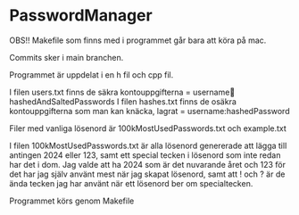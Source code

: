 # PasswordManager

OBS!! Makefile som finns med i programmet går bara att köra på mac.

Commits sker i main branchen.

Programmet är uppdelat i en h fil och cpp fil.

I filen users.txt finns de säkra kontouppgifterna = username:salt:hashedAndSaltedPasswords
I filen hashes.txt finns de osäkra kontouppgifterna som man kan knäcka, lagrat = username:hashedPassword

Filer med vanliga lösenord är 100kMostUsedPasswords.txt och example.txt

I filen 100kMostUsedPasswords.txt är alla lösenord genererade att lägga till antingen 2024 eller 123, samt
ett special tecken i lösenord som inte redan har det i dom. Jag valde att ha 2024 som är det nuvarande året
och 123 för det har jag själv använt mest när jag skapat lösenord, samt att ! och ? är de ända tecken jag
har använt när ett lösenord ber om specialtecken.

Programmet körs genom Makefile

